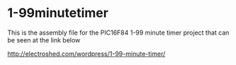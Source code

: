 # 1-99minutetimer

This is the assembly file for the PIC16F84 1-99 minute timer project that can be seen at the link below

http://electroshed.com/wordpress/1-99-minute-timer/

